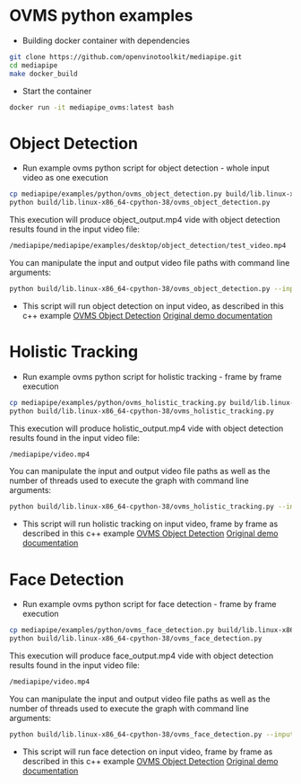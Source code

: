 # OVMS python examples
- Building docker container with dependencies
```bash
git clone https://github.com/openvinotoolkit/mediapipe.git
cd mediapipe
make docker_build
```

- Start the container
```bash
docker run -it mediapipe_ovms:latest bash
```

# Object Detection
- Run example ovms python script for object detection - whole input video as one execution
```bash
cp mediapipe/examples/python/ovms_object_detection.py build/lib.linux-x86_64-cpython-38/
python build/lib.linux-x86_64-cpython-38/ovms_object_detection.py
```

This execution will produce object_output.mp4 vide with object detection results found in the input video file:
```bash
/mediapipe/mediapipe/examples/desktop/object_detection/test_video.mp4
```

You can manipulate the input and output video file paths with command line arguments:
```bash
python build/lib.linux-x86_64-cpython-38/ovms_object_detection.py --input_video_path /my/path --output_video_path /my/output/path
```

- This script will run object detection on input video, as described in this c++ example
[OVMS Object Detection](../desktop/object_detection/README.md)
[Original demo documentation](https://google.github.io/mediapipe/solutions/object_detection)

# Holistic Tracking
- Run example ovms python script for holistic tracking - frame by frame execution
```bash
cp mediapipe/examples/python/ovms_holistic_tracking.py build/lib.linux-x86_64-cpython-38/
python build/lib.linux-x86_64-cpython-38/ovms_holistic_tracking.py
```

This execution will produce holistic_output.mp4 vide with object detection results found in the input video file:
```bash
/mediapipe/video.mp4
```

You can manipulate the input and output video file paths as well as the number of threads used to execute the graph with command line arguments:
```bash
python build/lib.linux-x86_64-cpython-38/ovms_holistic_tracking.py --input_video_path /my/path --output_video_path /my/output/path --num_threads 2
```

- This script will run holistic tracking on input video, frame by frame as described in this c++ example
[OVMS Object Detection](../desktop/holistic_tracking/README.md)
[Original demo documentation](https://google.github.io/mediapipe/solutions/holistic)

# Face Detection
- Run example ovms python script for face detection - frame by frame execution
```bash
cp mediapipe/examples/python/ovms_face_detection.py build/lib.linux-x86_64-cpython-38/
python build/lib.linux-x86_64-cpython-38/ovms_face_detection.py
```

This execution will produce face_output.mp4 vide with object detection results found in the input video file:
```bash
/mediapipe/video.mp4
```

You can manipulate the input and output video file paths as well as the number of threads used to execute the graph with command line arguments:
```bash
python build/lib.linux-x86_64-cpython-38/ovms_face_detection.py --input_video_path /my/path --output_video_path /my/output/path --num_threads 2
```

- This script will run face detection on input video, frame by frame as described in this c++ example
[OVMS Object Detection](../desktop/face_detection/README.md)
[Original demo documentation](https://google.github.io/mediapipe/solutions/face_detection)